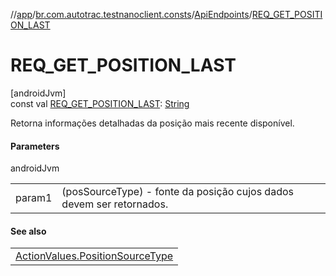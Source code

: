 //[app](../../../index.md)/[br.com.autotrac.testnanoclient.consts](../index.md)/[ApiEndpoints](index.md)/[REQ_GET_POSITION_LAST](-r-e-q_-g-e-t_-p-o-s-i-t-i-o-n_-l-a-s-t.md)

# REQ_GET_POSITION_LAST

[androidJvm]\
const val [REQ_GET_POSITION_LAST](-r-e-q_-g-e-t_-p-o-s-i-t-i-o-n_-l-a-s-t.md): [String](https://kotlinlang.org/api/latest/jvm/stdlib/kotlin/-string/index.html)

Retorna informações detalhadas da posição mais recente disponível.

#### Parameters

androidJvm

| | |
|---|---|
| param1 | (posSourceType) - fonte da posição cujos dados devem ser retornados. |

#### See also

| |
|---|
| [ActionValues.PositionSourceType](../-action-values/-position-source-type/index.md) |
